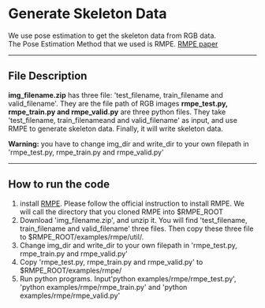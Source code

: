 # Generate Skeleton Data   

We use pose estimation to get the skeleton data from RGB data.  
The Pose Estimation Method that we used is RMPE.  [RMPE paper](https://arxiv.org/abs/1612.00137)

----
## File Description

**img_filename.zip** has three file: 'test_filename, train_filename and valid_filename'. They are the file path of RGB images
**rmpe_test.py, rmpe_train.py and rmpe_valid.py** are three python files. They take 'test_filename,
train_filenameand and valid_filename' as input, and use RMPE to generate skeleton data. Finally, it
will write skeleton data.  

**Warning:** you have to change img_dir and write_dir to your own filepath in 'rmpe_test.py, rmpe_train.py and rmpe_valid.py'

----
## How to run the code

1. install [RMPE](https://github.com/MVIG-SJTU/RMPE). Please follow the official instruction to install RMPE.
 We will call the directory that you cloned RMPE into $RMPE_ROOT
2. Download 'img_filename.zip', and unzip it. You will find 'test_filename, train_filename and valid_filename' three files.
Then copy these three file to $RMPE_ROOT/examples/rmpe/util/.
3. Change img_dir and write_dir to your own filepath in 'rmpe_test.py, rmpe_train.py and rmpe_valid.py'
4. Copy 'rmpe_test.py, rmpe_train.py and rmpe_valid.py' to $RMPE_ROOT/examples/rmpe/
5. Run python programs. Input'python examples/rmpe/rmpe_test.py', 'python examples/rmpe/rmpe_train.py'  and  'python examples/rmpe/rmpe_valid.py' 
